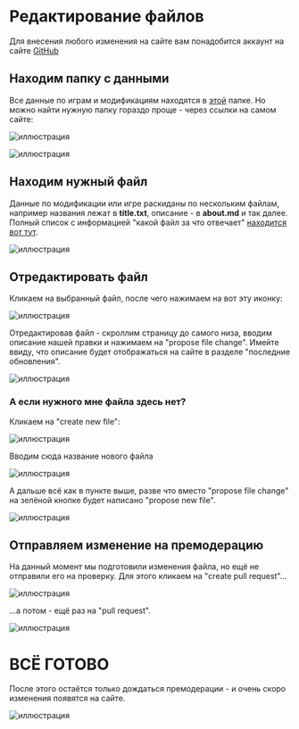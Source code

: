 # Редактирование файлов

Для внесения любого изменения на сайте вам понадобится аккаунт на сайте [GitHub](https://github.com/)

## Находим папку с данными

Все данные по играм и модификациям находятся в [этой](https://github.com/Newbilius/GamesRevival/tree/master/DATA) папке. Но можно найти нужную папку гораздо проще - через ссылки на самом сайте:

![иллюстрация](/MANUAL/img/edit_link_game.png)

![иллюстрация](/MANUAL/img/edit_link_port.png)

## Находим нужный файл

Данные по модификации или игре раскиданы по нескольким файлам, например названия лежат в **title.txt**, описание - в **about.md** и так далее. Полный список с информацией "какой файл за что отвечает" [находится вот тут](/MANUAL/formats.md).

![иллюстрация](/MANUAL/img/port_folder.png)

## Отредактировать файл

Кликаем на выбранный файл, после чего нажимаем на вот эту иконку:

![иллюстрация](/MANUAL/img/edit_file_button.png)

Отредактировав файл - скроллим страницу до самого низа, вводим описание нашей правки и нажимаем на "propose file change". Имейте ввиду, что описание будет отображаться на сайте в разделе "последние обновления".

![иллюстрация](/MANUAL/img/edit_file_complete.png)

### А если нужного мне файла здесь нет?

Кликаем на "create new file":

![иллюстрация](/MANUAL/img/create_file_link.png)

Вводим сюда название нового файла

![иллюстрация](/MANUAL/img/set_file_name.png)

А дальше всё как в пункте выше, разве что вместо "propose file change" на зелёной кнопке будет написано "propose new file".

![иллюстрация](/MANUAL/img/create_file_complete.png)

## Отправляем изменение на премодерацию

На данный момент мы подготовили изменения файла, но ещё не отправили его на проверку. Для этого кликаем на "create pull request"...

![иллюстрация](/MANUAL/img/edit_request1.png)

...а потом - ещё раз на "pull request".

![иллюстрация](/MANUAL/img/edit_request2.png)

# **ВСЁ ГОТОВО**

После этого остаётся только дождаться премодерации - и очень скоро изменения появятся на сайте.

![иллюстрация](/MANUAL/img/game_creating_comple.png)